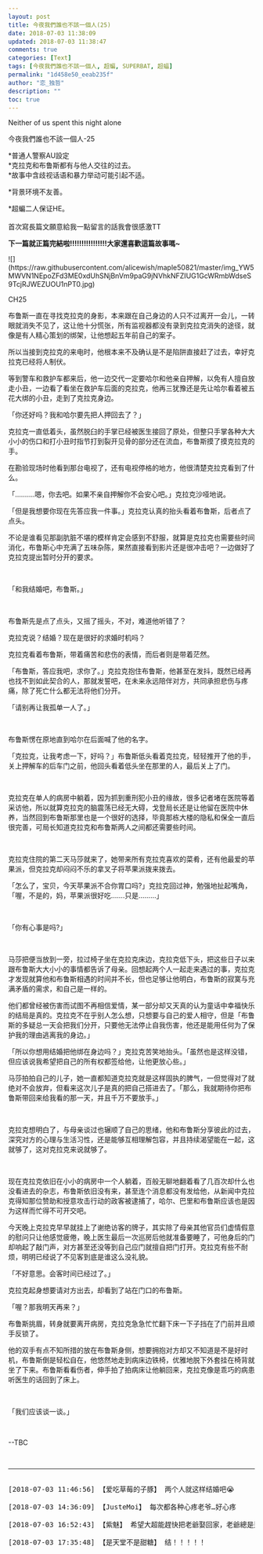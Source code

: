 ```yaml
---
layout: post
title: 今夜我們誰也不該一個人(25)
date: 2018-07-03 11:38:09
updated: 2018-07-03 11:38:47
comments: true
categories: [Text]
tags: [今夜我們誰也不該一個人, 超蝙, SUPERBAT, 超蝠]
permalink: "1d458e50_eeab235f"
author: "恋_独哲"
description: ""
toc: true
---
```


<p>Neither of us spent this night alone</p> 
<p>今夜我們誰也不該一個人-25</p> 
<p>*普通人警察AU設定<br />*克拉克和布鲁斯都有与他人交往的过去。&nbsp;<br />*故事中含歧视话语和暴力举动可能引起不适。</p> 
<p>*背景环境不友善。</p> 
<p>*超蝙二人保证HE。<br /><br />首次寫長篇文願意給我一點留言的話我會很感激TT</p> 
<p><strong>下一篇就正篇完結啦!!!!!!!!!!!!!!!!大家還喜歡這篇故事嗎~</strong></p> 
<p>
![](https://raw.githubusercontent.com/alicewish/maple50821/master/img_YW5MWVN1NEpoZFd3ME0xdUhSNjBnVm9paG9jNVhkNFZIUG1GcWRmbWdseS9TcjRJWEZUOU1nPT0.jpg)
<br /></p> 
<p>CH25</p> 
<p>布鲁斯一直在寻找克拉克的身影，本来跟在自己身边的人只不过离开一会儿，一转眼就消失不见了，这让他十分慌张，所有监视器都没有录到克拉克消失的途径，就像是有人精心策划的绑架，让他想起五年前自己的案子。</p> 
<p>所以当接到克拉克的来电时，他根本来不及确认是不是陷阱直接赶了过去，幸好克拉克已经将人制伏。</p> 
<p>等到警车和救护车都来后，他一边交代一定要哈尔和他亲自押解，以免有人擅自放走小丑，一边看了看坐在救护车后面的克拉克，他再三犹豫还是先让哈尔看着被五花大绑的小丑，走到了克拉克身边。</p> 
<p>「你还好吗？我和哈尔要先把人押回去了？」</p> 
<p>克拉克一直低着头，虽然脱臼的手掌已经被医生接回了原处，但整只手掌各种大大小小的伤口和打小丑时指节打到裂开见骨的部分还在流血，布鲁斯摸了摸克拉克的手。</p> 
<p>在勘验现场时他看到那台电视了，还有电视停格的地方，他很清楚克拉克看到了什么。</p> 
<p>「……….嗯，你去吧。如果不亲自押解你不会安心吧。」克拉克沙哑地说。</p> 
<p>「但是我想要你现在先答应我一件事。」克拉克认真的抬头看着布鲁斯，后者点了点头。</p> 
<p>不论是谁看见那副肮脏不堪的模样肯定会感到不舒服，就算是克拉克也需要些时间消化，布鲁斯心中充满了五味杂陈，果然直接看到影片还是很冲击吧？一边做好了克拉克提出暂时分开的要求。</p> 
<p>&nbsp;</p> 
<p>「和我结婚吧，布鲁斯。」</p> 
<p>&nbsp;</p> 
<p>布鲁斯先是点了点头，又摇了摇头，不对，难道他听错了？</p> 
<p>克拉克说？结婚？现在是很好的求婚时机吗？</p> 
<p>克拉克看着布鲁斯，带着痛苦和悲伤的表情，而后者则是带着茫然。</p> 
<p>「布鲁斯，答应我吧，求你了。」克拉克抱住布鲁斯，他甚至在发抖，既然已经再也找不到如此契合的人，那就发誓吧，在未来永远陪伴对方，共同承担悲伤与疼痛，除了死亡什么都无法将他们分开。</p> 
<p>「请别再让我孤单一人了。」</p> 
<p>&nbsp;</p> 
<p>布鲁斯愣在原地直到哈尔在后面喊了他的名字。</p> 
<p>「克拉克，让我考虑一下，好吗？」布鲁斯低头看着克拉克，轻轻推开了他的手，关上押解车的后车门之前，他回头看着低头坐在那里的人，最后关上了门。</p> 
<p>&nbsp;</p> 
<p>克拉克在单人的病房中躺着，因为抓到重刑犯小丑的缘故，很多记者堵在医院等着采访他，所以就算克拉克的脑震荡已经无大碍，戈登局长还是让他留在医院中休养，当然回到布鲁斯那里也是一个很好的选择，毕竟那栋大楼的隐私和保全一直后很完善，可局长知道克拉克和布鲁斯两人之间都还需要些时间。</p> 
<p>&nbsp;</p> 
<p>克拉克住院的第二天马莎就来了，她带来所有克拉克喜欢的菜肴，还有他最爱的苹果派，但克拉克却闷闷不乐的拿叉子将苹果派拨来拨去。</p> 
<p>「怎么了，宝贝，今天苹果派不合你胃口吗?」克拉克回过神，勉强地扯起嘴角，「喔，不是的，妈，苹果派很好吃…….只是………」</p> 
<p>&nbsp;</p> 
<p>「你有心事是吗?」</p> 
<p>&nbsp;</p> 
<p>马莎把便当放到一旁，拉过椅子坐在克拉克床边，克拉克低下头，把这些日子以来跟布鲁斯大大小小的事情都告诉了母亲。回想起两个人一起走来遇过的事，克拉克才发现就算他和布鲁斯相遇的时间并不长，但也足够让他明白，布鲁斯的寂寞与充满矛盾的需求，和自己是一样的。</p> 
<p>他们都曾经被伤害而试图不再相信爱情，某一部分却又天真的认为童话中幸福快乐的结局是真的。克拉克不在乎别人怎么想，只想要与自己的爱人相守，但是「布鲁斯的多疑总一天会把我们分开，只要他无法停止自我伤害，他还是能用任何为了保护我的理由逃离我的身边。」</p> 
<p>「所以你想用结婚把他绑在身边吗？」克拉克苦笑地抬头。「虽然也是这样没错，但应该说我希望把自己的所有权都签给他，让他更放心些。」</p> 
<p>马莎拍拍自己的儿子，她一直都知道克拉克就是这样固执的脾气，一但觉得对了就绝对不会放弃，但看来这次儿子是真的把自己搭进去了。「那么，我就期待你把布鲁斯带回来给我看的那一天，并且千万不要放手。」</p> 
<p>&nbsp;</p> 
<p>克拉克想明白了，与母亲谈过也辗顺了自己的思绪，他和布鲁斯分享彼此的过去，深究对方的心理与生活习性，还是能够互相理解包容，并且持续渴望能在一起，这就够了，这对克拉克来说就够了。</p> 
<p>&nbsp;</p> 
<p>现在克拉克依旧在小小的病房中一个人躺着，百般无聊地翻着看了几百次却什么也没看进去的杂志，布鲁斯依旧没有来，甚至连个消息都没有发给他，从新闻中克拉克得知那位赞助和授意攻击行动的政客被逮捕了，哈尔、巴里和布鲁斯应该也是因为这样而忙得不可开交吧。</p> 
<p>今天晚上克拉克早早就挂上了谢绝访客的牌子，其实除了母亲其他官员们虚情假意的慰问只让他感觉疲倦，晚上医生最后一次巡房后他就准备要睡了，可他身后的门却响起了敲门声，对方甚至还没等到自己应门就擅自把门打开。克拉克有些不耐烦，明明已经说了不见客到底是谁这么没礼貌。</p> 
<p>「不好意思。会客时间已经过了。」</p> 
<p>克拉克起身想要请对方出去，却看到了站在门口的布鲁斯。</p> 
<p>「喔？那我明天再来？」</p> 
<p>布鲁斯挑眉，转身就要离开病房，克拉克急急忙忙翻下床一下子挡在了门前并且顺手反锁了。</p> 
<p>他的双手有点不知所措的放在布鲁斯身侧，想要拥抱对方却又不知道是不是好时机，布鲁斯倒是轻松自在，他悠然地走到病床边铁椅，优雅地脱下外套挂在椅背就坐了下来。布鲁斯看看伤者，伸手拍了拍病床让他躺回来，克拉克像是乖巧的病患听医生的话回到了床上。</p> 
<p>&nbsp;</p> 
<p>「我们应该谈一谈。」</p> 
<p>&nbsp;</p> 
<p>--TBC</p> 
<p><br /></p>

---

<pre>

[2018-07-03 11:46:56] 【爱吃草莓的子豚】 两个人就这样结婚吧😭

[2018-07-03 14:36:09] 【JusteMoi】 每次都各种心疼老爷…好心疼

[2018-07-03 16:52:43] 【紫魅】 希望大超能趕快把老爺娶回家，老爺總是這樣一個人提心吊膽實在是太辛苦了！

[2018-07-03 17:35:48] 【是天堂不是甜糖】 结！！！！！

</pre>